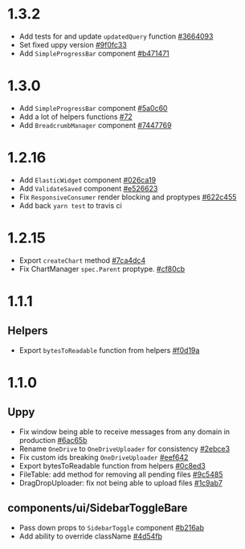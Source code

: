 # 1.3.2

- Add tests for and update `updatedQuery` function [#3664093](https://github.com/SpotlightData/nanowire-extensions/pull/78/commits/3664093f5315827a4b7b4e869c3aa9ece0100f0b)
- Set fixed uppy version [#9f0fc33](https://github.com/SpotlightData/nanowire-extensions/pull/78/commits/9f0fc335475e4d68bc3be043fb1511bb8082ebe6)
- Add `SimpleProgressBar` component [#b471471](https://github.com/SpotlightData/nanowire-extensions/pull/78/commits/b4714712b3f3e113f9501d46a21a5939aa3c91c6)

# 1.3.0

- Add `SimpleProgressBar` component [#5a0c60](https://github.com/SpotlightData/nanowire-extensions/pull/72/commits/5a0c6079a57f5462c8017d2635afeb44d6fc9b1e)
- Add a lot of helpers functions [#72](https://github.com/SpotlightData/nanowire-extensions/pull/72)
- Add `BreadcrumbManager` component [#7447769](https://github.com/SpotlightData/nanowire-extensions/pull/72/commits/7447769a5eb1c3d729a880c9cc056d8b936c9935)

# 1.2.16

- Add `ElasticWidget` component [#026ca19](https://github.com/SpotlightData/nanowire-extensions/pull/71/commits/026ca191b826e4c15998ed834a8fa1a8d29eead8)
- Add `ValidateSaved` component [#e526623](https://github.com/SpotlightData/nanowire-extensions/pull/71/commits/e52662328a045cfac510bbd9dfd15a49167210e2)
- Fix `ResponsiveConsumer` render blocking and proptypes [#622c455](https://github.com/SpotlightData/nanowire-extensions/pull/71/commits/622c455845aa3393de5ea0953a0bc80621e18762)
- Add back `yarn test` to travis ci

# 1.2.15

- Export `createChart` method [#7ca4dc4](https://github.com/SpotlightData/nanowire-extensions/commit/7ca4dc49d23dbdc7fc73380db604cc3b871b43c2)
- Fix ChartManager `spec.Parent` proptype. [#cf80cb](https://github.com/SpotlightData/nanowire-extensions/commit/cf80cb9d91b6a0e7f07886e6c9f2c4be9236871e)

# 1.1.1

## Helpers

- Export `bytesToReadable` function from helpers [#f0d19a](https://github.com/SpotlightData/nanowire-extensions/pull/31/commits/f0d19a86e81d6a6fce9550724c55bb4bd85477e1)

# 1.1.0

## Uppy

- Fix window being able to receive messages from any domain in production [#6ac65b](https://github.com/SpotlightData/nanowire-extensions/commit/6ac65b37f00e39ecde486a1849b85eabb60d31b5)
- Rename `OneDrive` to `OneDriveUploader` for consistency [#2ebce3](https://github.com/SpotlightData/nanowire-extensions/commit/2ebce37e29b915ea57941c5c7b814260ba4591dd)
- Fix custom ids breaking `OneDriveUploader` [#eef642](https://github.com/SpotlightData/nanowire-extensions/commit/eef6427df00b31e41d05a9941d40c99902d8c5ee)
- Export bytesToReadable function from helpers [#0c8ed3](https://github.com/SpotlightData/nanowire-extensions/commit/0c8ed379bfc59a5fbd20a2210b228219e4ff4c28)
- FileTable: add method for removing all pending files [#9c5485](https://github.com/SpotlightData/nanowire-extensions/commit/9c5485f6b909859c73401ad769c3a299aaf59623)
- DragDropUploader: fix not being able to upload files [#1c9ab7](https://github.com/SpotlightData/nanowire-extensions/commit/1c9ab7153903c2313ea70fbcfa7b12178a5643d8)

## components/ui/SidebarToggleBare

- Pass down props to `SidebarToggle` component [#b216ab](https://github.com/SpotlightData/nanowire-extensions/pull/29/commits/b216ab76e6e8ef156f4c9a78eef1488f4f085d48)
- Add ability to override className [#4d54fb](https://github.com/SpotlightData/nanowire-extensions/pull/29/commits/4d54fb5e46d7b3c4590b560f0e2fa6067e79745d)
